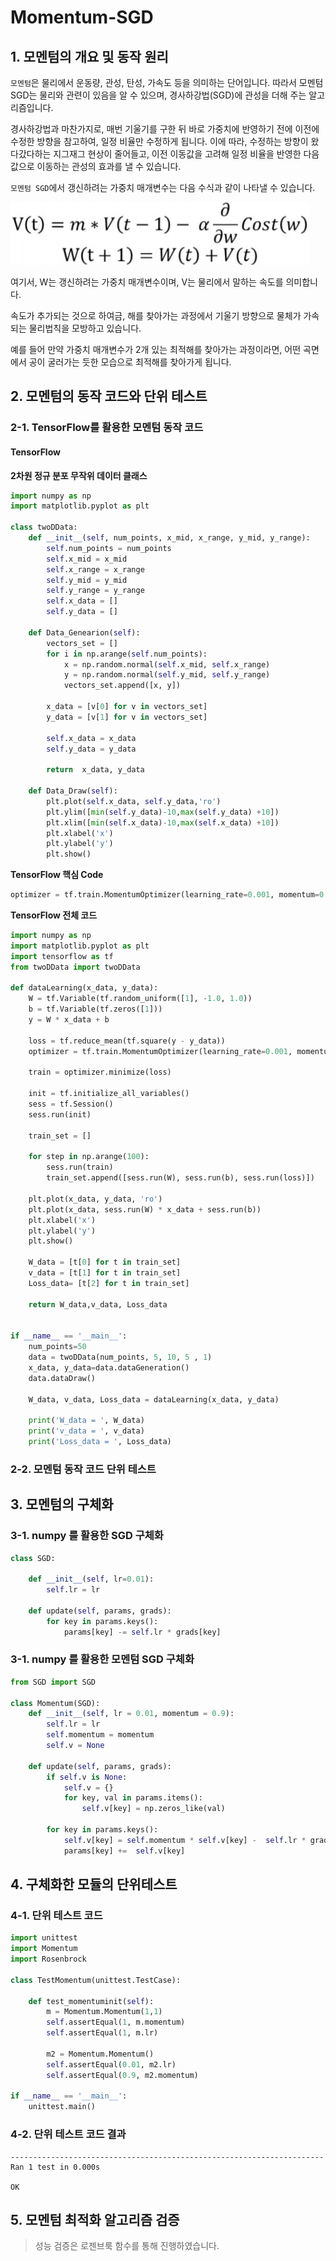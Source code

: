 # Momentum-SGD


## 1. 모멘텀의 개요 및 동작 원리

`모멘텀`은 물리에서 운동량, 관성, 탄성, 가속도 등을 의미하는 단어입니다. 따라서 모멘텀 SGD는 물리와 관련이 있음을 알 수 있으며, 경사하강법(SGD)에 관성을 더해 주는 알고리즘입니다.

경사하강법과 마찬가지로, 매번 기울기를 구한 뒤 바로 가중치에 반영하기 전에 이전에 수정한 방향을 참고하여, 일정 비율만 수정하게 됩니다. 이에 따라, 수정하는 방향이 왔다갔다하는 지그재그 현상이 줄어들고, 이전 이동값을 고려해 일정 비율을 반영한 다음값으로 이동하는 관성의 효과를 낼 수 있습니다.

`모멘텀 SGD`에서 갱신하려는 가중치 매개변수는 다음 수식과 같이 나타낼 수 있습니다. 

<img src = "./img/momentum.JPG">

여기서, W는 갱신하려는 가중치 매개변수이며, V는 물리에서 말하는 속도를 의미합니다.

속도가 추가되는 것으로 하여금, 해를 찾아가는 과정에서 기울기 방향으로 물체가 가속되는 물리법칙을 모방하고 있습니다.

예를 들어 만약 가중치 매개변수가 2개 있는 최적해를 찾아가는 과정이라면, 어떤 곡면에서 공이 굴러가는 듯한 모습으로 최적해를 찾아가게 됩니다.

## 2. 모멘텀의 동작 코드와 단위 테스트

### 2-1. TensorFlow를 활용한 모멘텀 동작 코드

#### TensorFlow

**2차원 정규 분포 무작위 데이터 클래스**
```python
import numpy as np
import matplotlib.pyplot as plt

class twoDData:
    def __init__(self, num_points, x_mid, x_range, y_mid, y_range):
        self.num_points = num_points
        self.x_mid = x_mid
        self.x_range = x_range
        self.y_mid = y_mid
        self.y_range = y_range
        self.x_data = []
        self.y_data = []

    def Data_Genearion(self):
        vectors_set = []
        for i in np.arange(self.num_points):
            x = np.random.normal(self.x_mid, self.x_range)
            y = np.random.normal(self.y_mid, self.y_range)
            vectors_set.append([x, y])

        x_data = [v[0] for v in vectors_set]
        y_data = [v[1] for v in vectors_set]

        self.x_data = x_data
        self.y_data = y_data
        
        return  x_data, y_data

    def Data_Draw(self):
        plt.plot(self.x_data, self.y_data,'ro')
        plt.ylim([min(self.y_data)-10,max(self.y_data) +10])
        plt.xlim([min(self.x_data)-10,max(self.x_data) +10])
        plt.xlabel('x')
        plt.ylabel('y')
        plt.show()
```

**TensorFlow 핵심 Code**
```python
optimizer = tf.train.MomentumOptimizer(learning_rate=0.001, momentum=0.9)
```


**TensorFlow 전체 코드**
```python
import numpy as np
import matplotlib.pyplot as plt
import tensorflow as tf
from twoDData import twoDData

def dataLearning(x_data, y_data):
    W = tf.Variable(tf.random_uniform([1], -1.0, 1.0))
    b = tf.Variable(tf.zeros([1]))
    y = W * x_data + b
    
    loss = tf.reduce_mean(tf.square(y - y_data))
    optimizer = tf.train.MomentumOptimizer(learning_rate=0.001, momentum=0.9)

    train = optimizer.minimize(loss)
    
    init = tf.initialize_all_variables()
    sess = tf.Session()
    sess.run(init)

    train_set = [] 

    for step in np.arange(100):
        sess.run(train)
        train_set.append([sess.run(W), sess.run(b), sess.run(loss)])

    plt.plot(x_data, y_data, 'ro')
    plt.plot(x_data, sess.run(W) * x_data + sess.run(b))
    plt.xlabel('x')
    plt.ylabel('y')
    plt.show()

    W_data = [t[0] for t in train_set]
    v_data = [t[1] for t in train_set]
    Loss_data= [t[2] for t in train_set]

    return W_data,v_data, Loss_data


if __name__ == '__main__':
    num_points=50
    data = twoDData(num_points, 5, 10, 5 , 1)
    x_data, y_data=data.dataGeneration()
    data.dataDraw()

    W_data, v_data, Loss_data = dataLearning(x_data, y_data)

    print('W_data = ', W_data)
    print('v_data = ', v_data)
    print('Loss_data = ', Loss_data)
```

### 2-2. 모멘텀 동작 코드 단위 테스트



## 3. 모멘텀의 구체화

### 3-1. numpy 를 활용한 SGD 구체화
```python
class SGD:

    def __init__(self, lr=0.01):
        self.lr = lr
        
    def update(self, params, grads):
        for key in params.keys():
            params[key] -= self.lr * grads[key]
```

### 3-1. numpy 를 활용한 모멘텀 SGD 구체화

```python
from SGD import SGD

class Momentum(SGD):
    def __init__(self, lr = 0.01, momentum = 0.9):
        self.lr = lr
        self.momentum = momentum
        self.v = None

    def update(self, params, grads):
        if self.v is None:
            self.v = {}
            for key, val in params.items():
                self.v[key] = np.zeros_like(val)
          
        for key in params.keys():
            self.v[key] = self.momentum * self.v[key] -  self.lr * grads[key]
            params[key] +=  self.v[key]
```

## 4. 구체화한 모듈의 단위테스트

### 4-1. 단위 테스트 코드  
```python
import unittest
import Momentum
import Rosenbrock

class TestMomentum(unittest.TestCase):

    def test_momentuminit(self):
        m = Momentum.Momentum(1,1)
        self.assertEqual(1, m.momentum)
        self.assertEqual(1, m.lr)

        m2 = Momentum.Momentum()
        self.assertEqual(0.01, m2.lr)
        self.assertEqual(0.9, m2.momentum)

if __name__ == '__main__':
    unittest.main()
```

### 4-2. 단위 테스트 코드 결과
```
----------------------------------------------------------------------
Ran 1 test in 0.000s

OK
```

## 5. 모멘텀 최적화 알고리즘 검증
> 성능 검증은 로젠브룩 함수를 통해 진행하였습니다.
